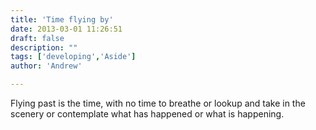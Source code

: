 ```yaml
---
title: 'Time flying by'
date: 2013-03-01 11:26:51
draft: false
description: ""
tags: ['developing','Aside']
author: 'Andrew'

---
```


Flying past is the time, with no time to breathe or lookup and take in the scenery or contemplate what has happened or what is happening.

